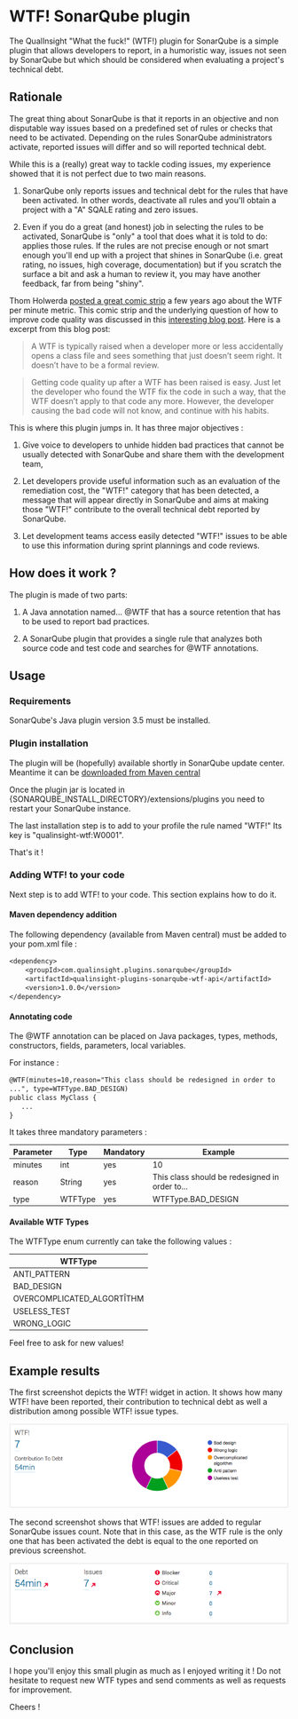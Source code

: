 # WTF! SonarQube plugin
The QualInsight "What the fuck!" (WTF!) plugin for SonarQube is a simple plugin that allows developers to report, in a humoristic way, issues not seen by SonarQube but which should be considered when evaluating a project's technical debt.

## Rationale

The great thing about SonarQube is that it reports in an objective and non disputable way issues based on a predefined set of rules or checks that need to be activated. Depending on the rules SonarQube administrators activate, reported issues will differ and so will reported technical debt.

While this is a (really) great way to tackle coding issues, my experience showed that it is not perfect due to two main reasons. 

1. SonarQube only reports issues and technical debt for the rules that have been activated. In other words, deactivate all rules and you'll obtain a project with a "A" SQALE rating and zero issues.

2. Even if you do a great (and honest) job in selecting the rules to be activated, SonarQube is "only" a tool that does what it is told to do: applies those rules. If the rules are not precise enough or not smart enough you'll end up with a project that shines in SonarQube (i.e. great rating, no issues, high coverage, documentation) but if you scratch the surface a bit and ask a human to review it, you may have another feedback, far from being "shiny".

Thom Holwerda [posted a great comic strip](http://www.osnews.com/story/19266/WTFs_m) a few years ago about the WTF per minute metric. This comic strip and the underlying question of how to improve code quality was discussed in this [interesting blog post](http://www.gridshore.nl/2008/03/29/how-wtfs-improve-code-quality-awareness/). Here is a excerpt from this blog post:

> A WTF is typically raised when a developer more or less accidentally opens a class file and sees something that just doesn’t seem right. It doesn’t have to be a formal review.

> Getting code quality up after a WTF has been raised is easy. Just let the developer who found the WTF fix the code in such a way, that the WTF doesn’t apply to that code any more. However, the developer causing the bad code will not know, and continue with his habits.

This is where this plugin jumps in. It has three major objectives :

1. Give voice to developers to unhide hidden bad practices that cannot be usually detected with SonarQube and share them with the development team,

2. Let developers provide useful information such as an evaluation of the remediation cost, the "WTF!" category that has been detected, a message that will appear directly in SonarQube and aims at making those "WTF!" contribute to the overall technical debt reported by SonarQube.

3. Let development teams access easily detected "WTF!" issues to be able to use this information during sprint plannings and code reviews.

## How does it work ?

The plugin is made of two parts:

1. A Java annotation named... @WTF that has a source retention that has to be used to report bad practices.

2. A SonarQube plugin that provides a single rule that analyzes both source code and test code and searches for @WTF annotations. 

## Usage

### Requirements

SonarQube's Java plugin version 3.5 must be installed. 

### Plugin installation

The plugin will be (hopefully) available shortly in SonarQube update center. Meantime it can be [downloaded from Maven central](http://search.maven.org/remotecontent?filepath=com/qualinsight/plugins/sonarqube/qualinsight-plugins-sonarqube-wtf-internal/1.0.0/qualinsight-plugins-sonarqube-wtf-internal-1.0.0.jar)

Once the plugin jar is located in {SONARQUBE_INSTALL_DIRECTORY}/extensions/plugins you need to restart your SonarQube instance.

The last installation step is to add to your profile the rule named "WTF!" Its key is "qualinsight-wtf:W0001".

That's it !

### Adding WTF! to your code

Next step is to add WTF! to your code. This section explains how to do it.

#### Maven dependency addition

The following dependency (available from Maven central) must be added to your pom.xml file :

```
<dependency>
    <groupId>com.qualinsight.plugins.sonarqube</groupId>
    <artifactId>qualinsight-plugins-sonarqube-wtf-api</artifactId>
    <version>1.0.0</version>
</dependency>
```

#### Annotating code

The @WTF annotation can be placed on Java packages, types, methods, constructors, fields, parameters, local variables.

For instance :

```
@WTF(minutes=10,reason="This class should be redesigned in order to ...", type=WTFType.BAD_DESIGN)
public class MyClass {
   ...
}
```

It takes three mandatory parameters :

| Parameter | Type     | Mandatory   | Example                                           |
|-----------|----------|-------------|---------------------------------------------------|
| minutes   | int      | yes         | 10                                                |
| reason    | String   | yes         | This class should be redesigned in order to...    |
| type      | WTFType  | yes         | WTFType.BAD_DESIGN                                |

#### Available WTF Types

The WTFType enum currently can take the following values :

| WTFType                    |
|----------------------------|
| ANTI_PATTERN               |
| BAD_DESIGN                 |
| OVERCOMPLICATED_ALGORTÎTHM |
| USELESS_TEST               |
| WRONG_LOGIC                |

Feel free to ask for new values!

## Example results

The first screenshot depicts the WTF! widget in action. It shows how many WTF! have been reported, their contribution to technical debt as well a distribution among possible WTF! issue types. 

![WTF! Measures Widget](wtf_widget.png)

The second screenshot shows that WTF! issues are added to regular SonarQube issues count. Note that in this case, as the WTF rule is the only one that has been activated the debt is equal to the one reported on previous screenshot.   

![WTF! Measures Widget](wtf_issues.png)

## Conclusion

I hope you'll enjoy this small plugin as much as I enjoyed writing it ! Do not hesitate to request new WTF types and send comments as well as requests for improvement.

Cheers !

